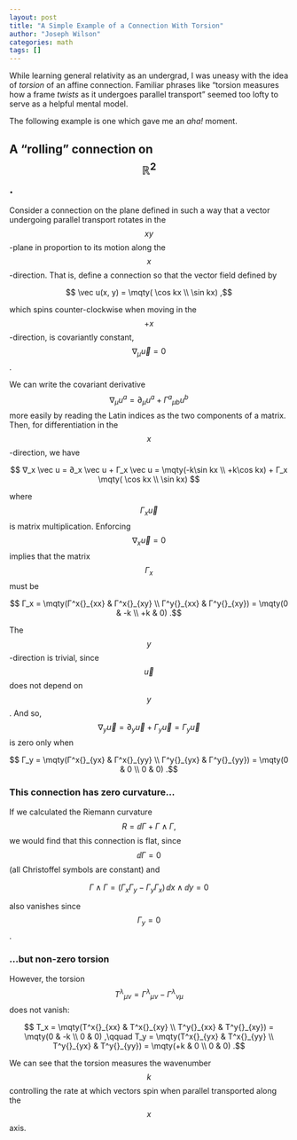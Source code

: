 ```yaml
---
layout: post
title: "A Simple Example of a Connection With Torsion"
author: "Joseph Wilson"
categories: math
tags: []
---
```



While learning general relativity as an undergrad, I was uneasy with the idea of _torsion_ of an affine connection.
Familiar phrases like “torsion measures how a frame _twists_ as it undergoes parallel transport” seemed too lofty to serve as a helpful mental model.

The following example is one which gave me an _aha!_ moment.

## A “rolling” connection on $$ℝ^2$$.

Consider a connection on the plane defined in such a way that a vector undergoing parallel transport rotates in the $$xy$$-plane in proportion to its motion along the $$x$$-direction.
That is, define a connection so that the vector field defined by

$$
\vec u(x, y) = \mqty( \cos kx \\ \sin kx)
,$$

which spins counter-clockwise when moving in the $$+x$$-direction, is covariantly constant, $$∇_μ \vec u = 0$$.


We can write the covariant derivative
$$
∇_μu^a = ∂_μu^a + Γ^a{}_{μb}u^b
$$
more easily by reading the Latin indices as the two components of a matrix.
Then, for differentiation in the $$x$$-direction, we have

$$
∇_x \vec u = ∂_x \vec u + Γ_x \vec u
= \mqty(-k\sin kx \\ +k\cos kx) + Γ_x \mqty( \cos kx \\ \sin kx)
$$

where $$ Γ_x \vec u$$ is matrix multiplication.
Enforcing $$∇_x \vec u = 0$$ implies that the matrix $$Γ_x$$ must be

$$
Γ_x = \mqty(Γ^x{}_{xx} & Γ^x{}_{xy} \\ Γ^y{}_{xx} & Γ^y{}_{xy})
= \mqty(0 & -k \\ +k & 0)
.$$

The $$y$$-direction is trivial, since $$\vec u$$ does not depend on $$y$$.
And so,
$$
∇_y \vec u = ∂_y \vec u + Γ_y\vec u = Γ_y\vec u 
$$
is zero only when

$$
Γ_y = \mqty(Γ^x{}_{yx} & Γ^x{}_{yy} \\ Γ^y{}_{yx} & Γ^y{}_{yy})
= \mqty(0 & 0 \\ 0 & 0)
.$$

### This connection has zero curvature...

If we calculated the Riemann curvature
$$
R = \dd Γ + Γ ∧ Γ
,$$
we would find that this connection is flat, since $$\dd Γ = 0$$ (all Christoffel symbols are constant) and

$$
Γ ∧ Γ
% = (Γ_x \dd x + Γ_y \dd y) ∧ (Γ_x \dd x + Γ_y \dd y)
= (Γ_x Γ_y - Γ_y Γ_x) \, \dd x ∧ \dd y
= 0
$$

also vanishes since $$Γ_y = 0$$.


### ...but non-zero torsion

However, the torsion
$$
T^λ{}_{μν} = Γ^λ{}_{μν} - Γ^λ{}_{νμ}
$$
does not vanish:

$$
T_x = \mqty(T^x{}_{xx} & T^x{}_{xy} \\ T^y{}_{xx} & T^y{}_{xy}) = \mqty(0 & -k \\ 0 & 0)
,\qquad
 T_y = \mqty(T^x{}_{yx} & T^x{}_{yy} \\ T^y{}_{yx} & T^y{}_{yy}) = \mqty(+k & 0 \\ 0 & 0)
.$$

We can see that the torsion measures the wavenumber $$k$$ controlling the rate at which vectors spin when parallel transported along the $$x$$ axis.